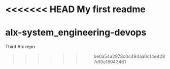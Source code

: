 <<<<<<< HEAD
My first readme
=======
# alx-system_engineering-devops
Third Alx repo
>>>>>>> be0a54a2978c0c494aa0c14e4287df0e18943461
